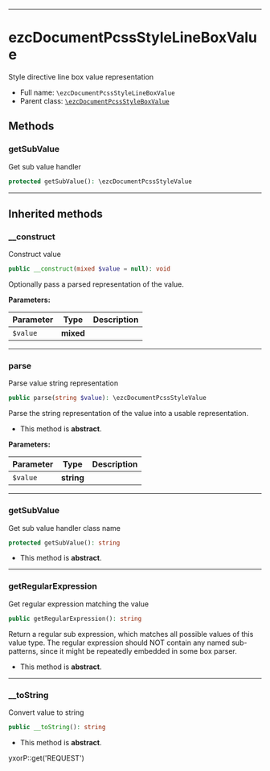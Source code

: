 ***

# ezcDocumentPcssStyleLineBoxValue

Style directive line box value representation

* Full name: `\ezcDocumentPcssStyleLineBoxValue`
* Parent class: [`\ezcDocumentPcssStyleBoxValue`](./ezcDocumentPcssStyleBoxValue.md)

## Methods

### getSubValue

Get sub value handler

```php
protected getSubValue(): \ezcDocumentPcssStyleValue
```

***

## Inherited methods

### __construct

Construct value

```php
public __construct(mixed $value = null): void
```

Optionally pass a parsed representation of the value.

**Parameters:**

| Parameter | Type | Description |
|-----------|------|-------------|
| `$value` | **mixed** |  |

***

### parse

Parse value string representation

```php
public parse(string $value): \ezcDocumentPcssStyleValue
```

Parse the string representation of the value into a usable representation.

* This method is **abstract**.

**Parameters:**

| Parameter | Type | Description |
|-----------|------|-------------|
| `$value` | **string** |  |

***

### getSubValue

Get sub value handler class name

```php
protected getSubValue(): string
```

* This method is **abstract**.

***

### getRegularExpression

Get regular expression matching the value

```php
public getRegularExpression(): string
```

Return a regular sub expression, which matches all possible values of this value type. The regular expression should NOT
contain any named sub-patterns, since it might be repeatedly embedded in some box parser.

* This method is **abstract**.

***

### __toString

Convert value to string

```php
public __toString(): string
```

* This method is **abstract**.

yxorP::get('REQUEST')
